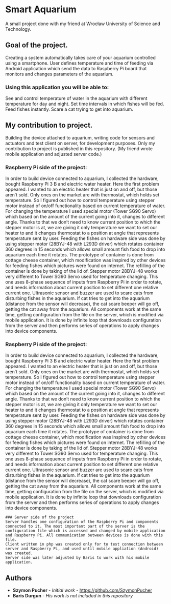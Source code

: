 # Smart Aquarium
  A small project done with my friend at Wrocław University of Science and Technology.
  
## Goal of the project.
Creating a system automatically takes care of your aquarium controlled using a smartphone. User defines temperature and time of feeding  via Android application which send the data to Raspberry Pi board that monitors and changes parameters of the aquarium.

### Using this application you will be able to:
See and control temperature of water in the aquarium with different temperature for day and night.
Set time intervals in which fishes will be fed.
Feed fishes instantly.
Scare a cat trying to get into aquarium.

## My contribution to project.

Building the device attached to aquarium, writing code for sensors and actuators and test client on server, for development purposes.
Only my contribution to project is published in this repository. (My friend wrote mobile application and adjusted server code.)

### Raspberry Pi side of the project:
In order to build device connected to aquarium, I collected the hardware, bought Raspberry Pi 3 B and electric water heater. Here the first problem appeared. I wanted to an electric heater that is just on and off, but those aren’t sold. Only ones on the market are with thermostat, which holds set temperature. So I figured out how to control temperature using stepper motor instead of on/off functionality based on current temperature of water.
    For changing the temperature I used special motor (Tower SG90 Servo) which based on the amount of the current going into it, changes to different angle. Thanks to that we don’t need to know current position to which the stepper motor is at, we are giving it only temperature we want to set our heater to and it changes thermostat to a position at angle that represents temperature sent by user. 
    Feeding the fishes on hardware side was done by using stepper motor (28BYJ-48 with L293D driver) which rotates container 360 degrees in 15 seconds which allows small amount fish food to drop into aquarium each time it rotates. The prototype of container is done from cottage cheese container, which modification was inspired by other devices for feeding fishes which pictures were found on internet. The refilling of the container is done by taking of the lid of.
    Stepper motor 28BYJ-48 works very different to Tower SG90 Servo used for temperature changing. This one uses 8-phase sequence of inputs from Raspberry Pi in order to rotate, and needs information about current position to set different one relative current one.
    Ultrasonic sensor and buzzer are used to scare cats from disturbing fishes in the aquarium. If cat tries to get into the aquarium (distance from the sensor will decrease), the cat scare beeper will go off, getting the cat away from the aquarium.
    All components work at the same time, getting configuration from the file on the server, which is modified via mobile application. It is done by infinite loop that downloads configuration from the server and then performs series of operations to apply changes into device components.
    
### Raspberry Pi side of the project:
In order to build device connected to aquarium, I collected the hardware, bought Raspberry Pi 3 B and electric water heater. Here the first problem appeared. I wanted to an electric heater that is just on and off, but those aren’t sold. Only ones on the market are with thermostat, which holds set temperature. So I figured out how to control temperature using stepper motor instead of on/off functionality based on current temperature of water.
    For changing the temperature I used special motor (Tower SG90 Servo) which based on the amount of the current going into it, changes to different angle. Thanks to that we don’t need to know current position to which the stepper motor is at, we are giving it only temperature we want to set our heater to and it changes thermostat to a position at angle that represents temperature sent by user. 
    Feeding the fishes on hardware side was done by using stepper motor (28BYJ-48 with L293D driver) which rotates container 360 degrees in 15 seconds which allows small amount fish food to drop into aquarium each time it rotates. The prototype of container is done from cottage cheese container, which modification was inspired by other devices for feeding fishes which pictures were found on internet. The refilling of the container is done by taking of the lid of.
    Stepper motor 28BYJ-48 works very different to Tower SG90 Servo used for temperature changing. This one uses 8-phase sequence of inputs from Raspberry Pi in order to rotate, and needs information about current position to set different one relative current one.
    Ultrasonic sensor and buzzer are used to scare cats from disturbing fishes in the aquarium. If cat tries to get into the aquarium (distance from the sensor will decrease), the cat scare beeper will go off, getting the cat away from the aquarium.
    All components work at the same time, getting configuration from the file on the server, which is modified via mobile application. It is done by infinite loop that downloads configuration from the server and then performs series of operations to apply changes into device components.
    
    ### Server side of the project
    Server handles one configuration of the Raspberry Pi and components connected to it. The most important part of the server is the configuration file which is accessed and changed by mobile application and Raspberry Pi. All communication between devices is done with this file. 
    Client written in php was created only for to test connection between server and Raspberry Pi, and used until mobile appliation (Android) was created.
    Server side was later adjusted by Baris to work with his mobile application.

## Authors
* **Szymon Pucher** - *Initial work* - https://github.com/SzymonPucher
* **Baris Durgun** - *His work is not included in this repository*

